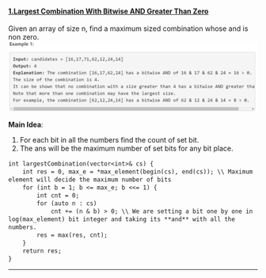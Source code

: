 #### [1.Largest Combination With Bitwise AND Greater Than Zero](https://leetcode.com/contest/weekly-contest-293/problems/largest-combination-with-bitwise-and-greater-than-zero/)
Given an array of size n, find a maximum sized combination whose and is non zero. 
![BM1](https://github.com/bathejaakshay/Competitive-Problems-in-C-/blob/master/Images/bm1.png?raw=true)

**Main Idea**:
1. For each bit in all the numbers find the count of set bit.
2. The ans will be the maximum number of set bits for any bit place.

```
int largestCombination(vector<int>& cs) {
    int res = 0, max_e = *max_element(begin(cs), end(cs)); \\ Maximum element will decide the maximum number of bits
    for (int b = 1; b <= max_e; b <<= 1) { 
        int cnt = 0;
        for (auto n : cs)
            cnt += (n & b) > 0; \\ We are setting a bit one by one in log(max_element) bit integer and taking its **and** with all the numbers.
        res = max(res, cnt);
    }
    return res;
}
```
---
